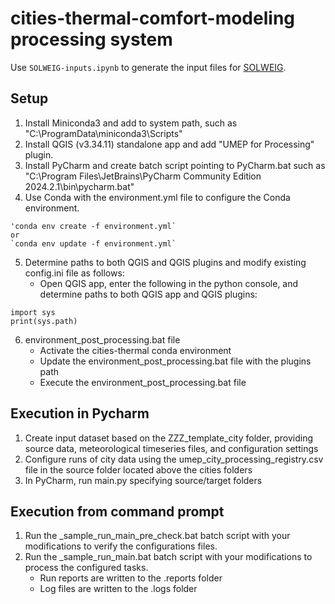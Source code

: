 # cities-thermal-comfort-modeling processing system

Use `SOLWEIG-inputs.ipynb` to generate the input files for [SOLWEIG](https://umep-docs.readthedocs.io/projects/tutorial/en/latest/Tutorials/IntroductionToSolweig.html).

## Setup
1. Install Miniconda3 and add to system path, such as "C:\ProgramData\miniconda3\Scripts"
2. Install QGIS (v3.34.11) standalone app and add "UMEP for Processing" plugin.
3. Install PyCharm and create batch script pointing to PyCharm.bat such as "C:\Program Files\JetBrains\PyCharm Community Edition 2024.2.1\bin\pycharm.bat"
4. Use Conda with the environment.yml file to configure the Conda environment.
~~~
'conda env create -f environment.yml`
or
`conda env update -f environment.yml`
~~~
5. Determine paths to both QGIS and QGIS plugins and modify existing config.ini file as follows:
   * Open QGIS app, enter the following in the python console, and determine paths to both QGIS app and QGIS plugins:
 ~~~
import sys
print(sys.path)
 ~~~
6. environment_post_processing.bat file
   * Activate the cities-thermal conda environment 
   * Update the environment_post_processing.bat file with the plugins path 
   * Execute the environment_post_processing.bat file

## Execution in Pycharm
1. Create input dataset based on the ZZZ_template_city folder, providing source data, meteorological timeseries files, and configuration settings
1. Configure runs of city data using the umep_city_processing_registry.csv file in the source folder located above the cities folders
1. In PyCharm, run main.py specifying source/target folders

## Execution from command prompt
1. Run the _sample_run_main_pre_check.bat batch script with your modifications to verify the configurations files.
1. Run the _sample_run_main.bat batch script with your modifications to process the configured tasks.
   * Run reports are written to the .reports folder 
   * Log files are written to the .logs folder

